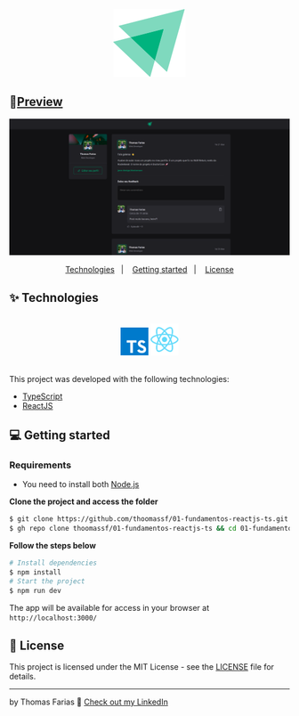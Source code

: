 <div align="center">
  <img src=".github/ignite-logo.svg" alt="DT Modey logo">
</div>

## 🚀[Preview](https://03-dt-money-three.vercel.app)

<img src=".github/thumbnail.png" alt="thumbnail" />

<div align="center">
  <p>
    <a href="#-technologies">Technologies</a>&nbsp;&nbsp;&nbsp;|&nbsp;&nbsp;&nbsp;
    <a href="#-getting-started">Getting started</a>&nbsp;&nbsp;&nbsp;|&nbsp;&nbsp;&nbsp;
    <a href="#-license">License</a>
  </p>
</div>

## ✨ Technologies

<div align="center">
  <br />
  <img src=".github/typescript-logo.svg" width="50px" alt="Typescript">
  <img src=".github/react-logo.svg" width="50px" alt="React JS">
  <br />
  <br />
</div>

This project was developed with the following technologies:

- [TypeScript](https://www.typescriptlang.org/)
- [ReactJS](https://reactjs.org/)

## 💻 Getting started

### Requirements

- You need to install both [Node.js](https://nodejs.org/en/download/)

**Clone the project and access the folder**

```bash
$ git clone https://github.com/thoomassf/01-fundamentos-reactjs-ts.git && cd 01-fundamentos-reactjs-ts
$ gh repo clone thoomassf/01-fundamentos-reactjs-ts && cd 01-fundamentos-reactjs-ts
```

**Follow the steps below**

```bash
# Install dependencies
$ npm install
# Start the project
$ npm run dev
```

The app will be available for access in your browser at `http://localhost:3000/`

## 📝 License

This project is licensed under the MIT License - see the [LICENSE](LICENSE) file for details.

---

by Thomas Farias 👋 [Check out my LinkedIn](https://www.linkedin.com/in/thomas-sf)
